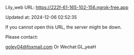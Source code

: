 Lily_web URL: https://222f-61-165-102-156.ngrok-free.app

Updated at: 2024-12-06 02:52:35

If you cannot open this URL, the server might be down.

Please contact: 

goley04@foxmail.com Or Wechat:GL_yeaH